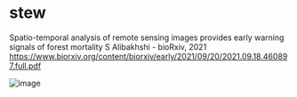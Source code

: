 # stew
Spatio-temporal analysis of remote sensing images provides early warning signals of forest mortality
S Alibakhshi - bioRxiv, 2021
https://www.biorxiv.org/content/biorxiv/early/2021/09/20/2021.09.18.460897.full.pdf


![image](https://github.com/alibaks/stew/assets/62399942/a144ed69-4dfd-423a-92f4-f531a7ee622f)
